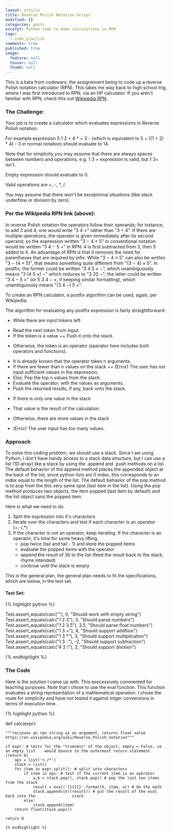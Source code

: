 ```yaml
---
layout: article
title: Reverse Polish Notation Script
modified: {}
categories: posts
excerpt: Python code to make calculations in RPN
tags: 
  - code_practice
comments: true
published: true
image: 
  feature: null
  teaser: null
  thumb: null
---
```


This is a kata from codewars, the assignement being to code up a reverse Polish notation calculator (RPN).  This takes me way back to high school trig, where I was first introduced to RPN, via an HP calculator.  If you aren't familiar with RPN, check this out [Wikipedia RPN](https://en.wikipedia.org/wiki/Reverse_Polish_notation).  

### The Challenge:

Your job is to create a calculator which evaluates expressions in Reverse Polish notation.

For example expression 5 1 2 + 4 * + 3 - (which is equivalent to 5 + ((1 + 2) * 4) - 3 in normal notation) should evaluate to 14.

Note that for simplicity you may assume that there are always spaces between numbers and operations, e.g. 1 3 + expression is valid, but 1 3+ isn't.

Empty expression should evaluate to 0.

Valid operations are +, -, *, /.

You may assume that there won't be exceptional situations (like stack underflow or division by zero).

### Per the Wikipedia RPN link (above):

In reverse Polish notation the operators follow their operands; for instance, to add 3 and 4, one would write "3 4 +" rather than "3 + 4". If there are multiple operations, the operator is given immediately after its second operand; so the expression written "3 − 4 + 5" in conventional notation would be written "3 4 − 5 +" in RPN: 4 is first subtracted from 3, then 5 added to it. An advantage of RPN is that it removes the need for parentheses that are required by infix. While "3 − 4 × 5" can also be written "3 − (4 × 5)", that means something quite different from "(3 − 4) × 5". In postfix, the former could be written "3 4 5 × −", which unambiguously means "3 (4 5 ×) −" which reduces to "3 20 −"; the latter could be written "3 4 − 5 ×" (or 5 3 4 − ×, if keeping similar formatting), which unambiguously means "(3 4 −) 5 ×".

To create an RPN calculator, a postfix algorithm can be used, again, per Wikipedia:

The algorithm for evaluating any postfix expression is fairly straightforward:

- While there are input tokens left
+ Read the next token from input.
+ If the token is a value
++ Push it onto the stack.
- Otherwise, the token is an operator (operator here includes both operators and functions).
+ It is already known that the operator takes n arguments.
+ If there are fewer than n values on the stack
++ (Error) The user has not input sufficient values in the expression.
+ Else, Pop the top n values from the stack.
+ Evaluate the operator, with the values as arguments.
+ Push the returned results, if any, back onto the stack.
- If there is only one value in the stack
+ That value is the result of the calculation.
- Otherwise, there are more values in the stack
+ (Error) The user input has too many values.

### Approach

To solve this coding problem, we should use a stack.  Since I am using Python, I don't have handy access to a stack data structure, but I can use a list (1D array) like a stack by using the .append and .push methods on a list.  The default behavior of the append method places the appended object at the back of the list, since python lists are 0 index, this corresponds to an index equal to the length of the list.  The default behavior of the pop method is to pop from the this very same spot (last item in the list).  Using the pop method produces two objects, the item popped (last item by default) and the list object sans the popped item.

Here is what we need to do.
1. Split the expression into it's characters
2. Iterate over the characters and test if each character is an operator (+,-/,*)
3. If the character is not an operator, keep iterating.  If the character is an operator, it's time for some heavy lifting.
	+ pop twice (tail and tail - 1) and store the popped items
    + evaluate the popped items with the operator
    + append the result of 3b to the list (feed the result back to the stack, rhyme intended)
    + continue until the stack is empty
    
This is the general plan, the general plan needs to fit the specifications, which are below, in the test set.


#### Test Set:

{% highlight python %}

Test.assert_equals(calc(""), 0, "Should work with empty string")
Test.assert_equals(calc("1 2 3"), 3, "Should parse numbers")
Test.assert_equals(calc("1 2 3.5"), 3.5, "Should parse float numbers")
Test.assert_equals(calc("1 3 +"), 4, "Should support addition")
Test.assert_equals(calc("1 3 *"), 3, "Should support multiplication")
Test.assert_equals(calc("1 3 -"), -2, "Should support subtraction")
Test.assert_equals(calc("4 2 /"), 2, "Should support division") 


{% endhighlight %}

### The Code
Here is the solution I came up with.  This execessively commented for teaching purposes.  Note that I chose to use the eval function. This function evaluates a string representation of a mathematical operation. I chose the route for simplicity and have not tested it against intger conversions in terms of execution time.

{% highlight python %}

def calc(expr):
    
    """recieves an rpn string as an argument, returns float value
    https://en.wikipedia.org/wiki/Reverse_Polish_notation"""
    
    if expr: # tests for the "trueness" of the object, empty = False, so an empty list    would bounce to the outermost return statement (return 0)
        ops = list('+-/*')
        stack = list()
        for item in expr.split(): # split into characters
            if item in ops: # test if the current item is an operator
                a,b = stack.pop(), stack.pop() # pop the last two items from the stack
                result = eval('{}{}{}'.format(b, item, a)) # do the math
                stack.append(str(result)) # put the result of the eval back into the                stack
            else:
                stack.append(item)
        return float(stack.pop())
    
    return 0
    
    {% endhighlight %}
